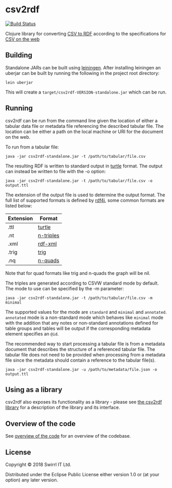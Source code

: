 # csv2rdf

[![Build Status](https://travis-ci.org/Swirrl/csv2rdf.svg?branch=master)](https://travis-ci.org/Swirrl/csv2rdf)

Clojure library for converting [CSV to RDF](https://www.w3.org/TR/2015/REC-csv2rdf-20151217/) according to the specifications for [CSV on the web](https://w3c.github.io/csvw/)

## Building

Standalone JARs can be built using [leiningen](https://leiningen.org/). After installing leiningen an uberjar can be built by running the following in the project root directory:

    lein uberjar
    
This will create a `target/csv2rdf-VERSION-standalone.jar` which can be run.

## Running

csv2rdf can be run from the command line given the location of either a tabular data file or metadata file referencing the described tabular file. The location
can be either a path on the local machine or URI for the document on the web.

To run from a tabular file:

    java -jar csv2rdf-standalone.jar -t /path/to/tabular/file.csv

The resulting RDF is written to standard output in [turtle](https://www.w3.org/TR/turtle/) format. The output can instead be written to file with the -o option:

    java -jar csv2rdf-standalone.jar -t /path/to/tabular/file.csv -o output.ttl

The extension of the output file is used to determine the output format. The full list of supported formats is defined by [rdf4j](http://docs.rdf4j.org/programming/#_detecting_the_file_format),
some common formats are listed below:

| Extension | Format                                               |
| --------- | -----------------------------------------------------|
| .ttl      | [turtle](https://www.w3.org/TR/turtle/)              |
| .nt       | [n-triples](https://www.w3.org/TR/n-triples/)        |
| .xml      | [rdf-xml](https://www.w3.org/TR/rdf-syntax-grammar/) |
| .trig     | [trig](https://www.w3.org/TR/trig/)                  |
| .nq       | [n-quads](https://www.w3.org/TR/n-quads/)            |

Note that for quad formats like trig and n-quads the graph will be nil.

The triples are generated according to CSVW standard mode by default. The mode to use can be specified by the -m parameter:

    java -jar csv2rdf-standalone.jar -t /path/to/tabular/file.csv -m minimal

The supported values for the mode are `standard` and `minimal` and `annotated`. `annotated` mode is a non-standard mode which behaves like
`minimal` mode with the addition that any notes or non-standard annotations defined for table groups and tables will be output if the
corresponding metadata element specifies an `@id`.

The recommended way to start processing a tabular file is from a metadata document that describes the structure of a referenced tabular file. The tabular file does not
need to be provided when processing from a metadata file since the metadata should contain a reference to the tabular file(s).

    java -jar csv2rdf-standalone.jar -u /path/to/metadata/file.json -o output.ttl

## Using as a library

csv2rdf also exposes its functionality as a library - please see [the csv2rdf library](doc/library.md) for a description of the library and its interface.

## Overview of the code

See [overview of the code](doc/code.md) for an overview of the codebase.

## License

Copyright © 2018 Swirrl IT Ltd.

Distributed under the Eclipse Public License either version 1.0 or (at
your option) any later version.
